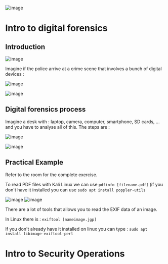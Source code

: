 ![image](https://user-images.githubusercontent.com/112873207/221590092-7c4e8098-861b-4039-b46c-0c911df573d9.png)

# Intro to digital forensics

## Introduction

![image](https://user-images.githubusercontent.com/112873207/221584988-9745a910-2894-4c67-a303-a75126956324.png)

Imagine if the police arrive at a crime scene that involves a bunch of digital devices : 

![image](https://user-images.githubusercontent.com/112873207/221585919-440b0ae3-8ca3-4eb7-8c03-dd05f697c83b.png)

![image](https://user-images.githubusercontent.com/112873207/221586456-22c55978-9cc4-43f4-a418-fa1956a38e81.png)

## Digital forensics process

Imagine a desk with : laptop, camera, computer, smartphone, SD cards, ... and you have to analyse all of this. The steps are : 

![image](https://user-images.githubusercontent.com/112873207/221586946-76d6684e-5a4c-49f8-b2fc-989567979980.png)

![image](https://user-images.githubusercontent.com/112873207/221588174-5b469498-e4c7-446c-9ff2-c190cbf68ba8.png)

## Practical Example

Refer to the room for the complete exercise.

To read PDF files with Kali Linux we can use `pdfinfo [filename.pdf]` (if you don't have it installed you can use `sudo apt install poppler-utils`

![image](https://user-images.githubusercontent.com/112873207/221592248-707ae832-2305-4b85-87d4-d92584ba8914.png)
![image](https://user-images.githubusercontent.com/112873207/221592584-e37fcf06-7eeb-4e33-8e7c-9b731904f569.png)

There are a lot of tools that allows you to read the EXIF data of an image.

In Linux there is : `exiftool [nameimage.jgp]` 

If you don't already have it installed on linux you can type : `sudo apt install libimage-exiftool-perl` 

# Intro to Security Operations







